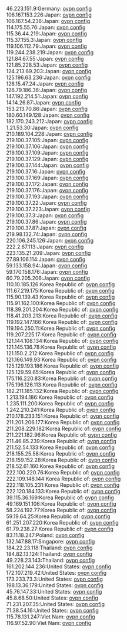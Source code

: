 46.223.151.9:Germany: [ovpn config](vpn/46_223_151_9.ovpn)  
106.167.153.226:Japan: [ovpn config](vpn/106_167_153_226.ovpn)  
106.167.54.236:Japan: [ovpn config](vpn/106_167_54_236.ovpn)  
114.175.55.76:Japan: [ovpn config](vpn/114_175_55_76.ovpn)  
115.36.44.219:Japan: [ovpn config](vpn/115_36_44_219.ovpn)  
115.37.155.3:Japan: [ovpn config](vpn/115_37_155_3.ovpn)  
119.106.112.79:Japan: [ovpn config](vpn/119_106_112_79.ovpn)  
119.244.238.219:Japan: [ovpn config](vpn/119_244_238_219.ovpn)  
121.84.67.55:Japan: [ovpn config](vpn/121_84_67_55.ovpn)  
121.85.228.53:Japan: [ovpn config](vpn/121_85_228_53.ovpn)  
124.213.69.203:Japan: [ovpn config](vpn/124_213_69_203.ovpn)  
125.196.63.236:Japan: [ovpn config](vpn/125_196_63_236.ovpn)  
126.15.47.24:Japan: [ovpn config](vpn/126_15_47_24.ovpn)  
126.79.186.36:Japan: [ovpn config](vpn/126_79_186_36.ovpn)  
147.192.214.51:Japan: [ovpn config](vpn/147_192_214_51.ovpn)  
14.14.26.87:Japan: [ovpn config](vpn/14_14_26_87.ovpn)  
153.213.70.86:Japan: [ovpn config](vpn/153_213_70_86.ovpn)  
180.60.149.128:Japan: [ovpn config](vpn/180_60_149_128.ovpn)  
182.170.243.212:Japan: [ovpn config](vpn/182_170_243_212.ovpn)  
1.21.53.30:Japan: [ovpn config](vpn/1_21_53_30.ovpn)  
210.189.104.228:Japan: [ovpn config](vpn/210_189_104_228.ovpn)  
219.100.37.105:Japan: [ovpn config](vpn/219_100_37_105.ovpn)  
219.100.37.106:Japan: [ovpn config](vpn/219_100_37_106.ovpn)  
219.100.37.109:Japan: [ovpn config](vpn/219_100_37_109.ovpn)  
219.100.37.129:Japan: [ovpn config](vpn/219_100_37_129.ovpn)  
219.100.37.144:Japan: [ovpn config](vpn/219_100_37_144.ovpn)  
219.100.37.16:Japan: [ovpn config](vpn/219_100_37_16.ovpn)  
219.100.37.169:Japan: [ovpn config](vpn/219_100_37_169.ovpn)  
219.100.37.172:Japan: [ovpn config](vpn/219_100_37_172.ovpn)  
219.100.37.176:Japan: [ovpn config](vpn/219_100_37_176.ovpn)  
219.100.37.193:Japan: [ovpn config](vpn/219_100_37_193.ovpn)  
219.100.37.22:Japan: [ovpn config](vpn/219_100_37_22.ovpn)  
219.100.37.223:Japan: [ovpn config](vpn/219_100_37_223.ovpn)  
219.100.37.3:Japan: [ovpn config](vpn/219_100_37_3.ovpn)  
219.100.37.86:Japan: [ovpn config](vpn/219_100_37_86.ovpn)  
219.100.37.87:Japan: [ovpn config](vpn/219_100_37_87.ovpn)  
219.98.132.74:Japan: [ovpn config](vpn/219_98_132_74.ovpn)  
220.106.245.126:Japan: [ovpn config](vpn/220_106_245_126.ovpn)  
222.2.67.113:Japan: [ovpn config](vpn/222_2_67_113.ovpn)  
223.135.21.209:Japan: [ovpn config](vpn/223_135_21_209.ovpn)  
27.89.106.114:Japan: [ovpn config](vpn/27_89_106_114.ovpn)  
59.133.158.94:Japan: [ovpn config](vpn/59_133_158_94.ovpn)  
59.170.158.176:Japan: [ovpn config](vpn/59_170_158_176.ovpn)  
60.79.205.206:Japan: [ovpn config](vpn/60_79_205_206.ovpn)  
110.10.185.126:Korea Republic of: [ovpn config](vpn/110_10_185_126.ovpn)  
111.67.219.175:Korea Republic of: [ovpn config](vpn/111_67_219_175.ovpn)  
115.90.139.43:Korea Republic of: [ovpn config](vpn/115_90_139_43.ovpn)  
115.91.162.100:Korea Republic of: [ovpn config](vpn/115_91_162_100.ovpn)  
118.39.201.204:Korea Republic of: [ovpn config](vpn/118_39_201_204.ovpn)  
118.41.203.213:Korea Republic of: [ovpn config](vpn/118_41_203_213.ovpn)  
119.192.147.166:Korea Republic of: [ovpn config](vpn/119_192_147_166.ovpn)  
119.194.250.11:Korea Republic of: [ovpn config](vpn/119_194_250_11.ovpn)  
119.207.225.17:Korea Republic of: [ovpn config](vpn/119_207_225_17.ovpn)  
121.144.108.134:Korea Republic of: [ovpn config](vpn/121_144_108_134.ovpn)  
121.145.136.78:Korea Republic of: [ovpn config](vpn/121_145_136_78.ovpn)  
121.150.2.212:Korea Republic of: [ovpn config](vpn/121_150_2_212.ovpn)  
121.166.149.93:Korea Republic of: [ovpn config](vpn/121_166_149_93.ovpn)  
125.129.193.186:Korea Republic of: [ovpn config](vpn/125_129_193_186.ovpn)  
125.129.59.65:Korea Republic of: [ovpn config](vpn/125_129_59_65.ovpn)  
175.116.220.83:Korea Republic of: [ovpn config](vpn/175_116_220_83.ovpn)  
175.196.126.113:Korea Republic of: [ovpn config](vpn/175_196_126_113.ovpn)  
182.211.185.132:Korea Republic of: [ovpn config](vpn/182_211_185_132.ovpn)  
1.213.194.186:Korea Republic of: [ovpn config](vpn/1_213_194_186.ovpn)  
1.235.111.200:Korea Republic of: [ovpn config](vpn/1_235_111_200.ovpn)  
1.242.210.241:Korea Republic of: [ovpn config](vpn/1_242_210_241.ovpn)  
210.178.233.151:Korea Republic of: [ovpn config](vpn/210_178_233_151.ovpn)  
211.201.206.177:Korea Republic of: [ovpn config](vpn/211_201_206_177.ovpn)  
211.208.229.182:Korea Republic of: [ovpn config](vpn/211_208_229_182.ovpn)  
211.221.182.96:Korea Republic of: [ovpn config](vpn/211_221_182_96.ovpn)  
211.46.85.239:Korea Republic of: [ovpn config](vpn/211_46_85_239.ovpn)  
211.52.54.133:Korea Republic of: [ovpn config](vpn/211_52_54_133.ovpn)  
218.155.25.58:Korea Republic of: [ovpn config](vpn/218_155_25_58.ovpn)  
218.159.152.28:Korea Republic of: [ovpn config](vpn/218_159_152_28.ovpn)  
218.52.61.160:Korea Republic of: [ovpn config](vpn/218_52_61_160.ovpn)  
222.100.220.76:Korea Republic of: [ovpn config](vpn/222_100_220_76.ovpn)  
222.109.148.144:Korea Republic of: [ovpn config](vpn/222_109_148_144.ovpn)  
222.118.105.231:Korea Republic of: [ovpn config](vpn/222_118_105_231.ovpn)  
222.120.184.133:Korea Republic of: [ovpn config](vpn/222_120_184_133.ovpn)  
39.115.36.169:Korea Republic of: [ovpn config](vpn/39_115_36_169.ovpn)  
49.169.151.106:Korea Republic of: [ovpn config](vpn/49_169_151_106.ovpn)  
58.224.192.77:Korea Republic of: [ovpn config](vpn/58_224_192_77.ovpn)  
59.19.64.25:Korea Republic of: [ovpn config](vpn/59_19_64_25.ovpn)  
61.251.207.220:Korea Republic of: [ovpn config](vpn/61_251_207_220.ovpn)  
61.79.238.27:Korea Republic of: [ovpn config](vpn/61_79_238_27.ovpn)  
83.11.18.247:Poland: [ovpn config](vpn/83_11_18_247.ovpn)  
132.147.88.17:Singapore: [ovpn config](vpn/132_147_88_17.ovpn)  
184.22.23.118:Thailand: [ovpn config](vpn/184_22_23_118.ovpn)  
184.82.13.124:Thailand: [ovpn config](vpn/184_82_13_124.ovpn)  
49.228.23.143:Thailand: [ovpn config](vpn/49_228_23_143.ovpn)  
161.202.144.236:United States: [ovpn config](vpn/161_202_144_236.ovpn)  
172.107.219.42:United States: [ovpn config](vpn/172_107_219_42.ovpn)  
173.233.73.3:United States: [ovpn config](vpn/173_233_73_3.ovpn)  
198.13.36.179:United States: [ovpn config](vpn/198_13_36_179.ovpn)  
45.76.147.33:United States: [ovpn config](vpn/45_76_147_33.ovpn)  
45.8.68.50:United States: [ovpn config](vpn/45_8_68_50.ovpn)  
71.231.207.35:United States: [ovpn config](vpn/71_231_207_35.ovpn)  
71.38.54.16:United States: [ovpn config](vpn/71_38_54_16.ovpn)  
115.78.131.247:Viet Nam: [ovpn config](vpn/115_78_131_247.ovpn)  
116.97.52.90:Viet Nam: [ovpn config](vpn/116_97_52_90.ovpn)  
